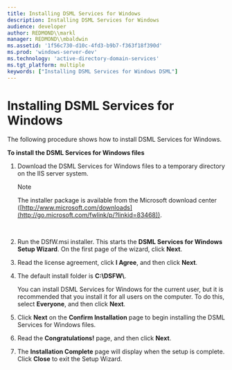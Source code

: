 ```yaml
---
title: Installing DSML Services for Windows
description: Installing DSML Services for Windows
audience: developer
author: REDMOND\\markl
manager: REDMOND\\mbaldwin
ms.assetid: '1f56c730-d10c-4fd3-b9b7-f363f18f390d'
ms.prod: 'windows-server-dev'
ms.technology: 'active-directory-domain-services'
ms.tgt_platform: multiple
keywords: ["Installing DSML Services for Windows DSML"]
---
```


# Installing DSML Services for Windows

The following procedure shows how to install DSML Services for Windows.

**To install the DSML Services for Windows files**

1.  Download the DSML Services for Windows files to a temporary directory on the IIS server system.

    > [!Note]  
    > The installer package is available from the Microsoft download center ([http://www.microsoft.com/downloads](http://go.microsoft.com/fwlink/p/?linkid=83468)).

     

2.  Run the DSfW.msi installer. This starts the **DSML Services for Windows Setup Wizard**. On the first page of the wizard, click **Next**.
3.  Read the license agreement, click **I Agree**, and then click **Next**.
4.  The default install folder is **C:\\DSFW\\**.

    You can install DSML Services for Windows for the current user, but it is recommended that you install it for all users on the computer. To do this, select **Everyone**, and then click **Next**.

5.  Click **Next** on the **Confirm Installation** page to begin installing the DSML Services for Windows files.
6.  Read the **Congratulations!** page, and then click **Next**.
7.  The **Installation Complete** page will display when the setup is complete. Click **Close** to exit the Setup Wizard.

 

 




